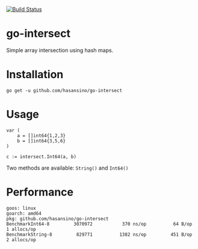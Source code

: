 [![Build Status](https://travis-ci.org/hasansino/go-intersect.svg?branch=master)](https://travis-ci.org/hasansino/go-intersect)

# go-intersect
Simple array intersection using hash maps.

# Installation

```
go get -u github.com/hasansino/go-intersect
```

# Usage

```
var (
    a = []int64{1,2,3}
    b = []int64{3,5,6}
)

c := intersect.Int64(a, b)
```

Two methods are available: `String()` and `Int64()`

# Performance

```
goos: linux
goarch: amd64
pkg: github.com/hasansino/go-intersect
BenchmarkInt64-8    	 3070972	       370 ns/op	      64 B/op	       1 allocs/op
BenchmarkString-8   	  829771	      1382 ns/op	     451 B/op	       2 allocs/op
```